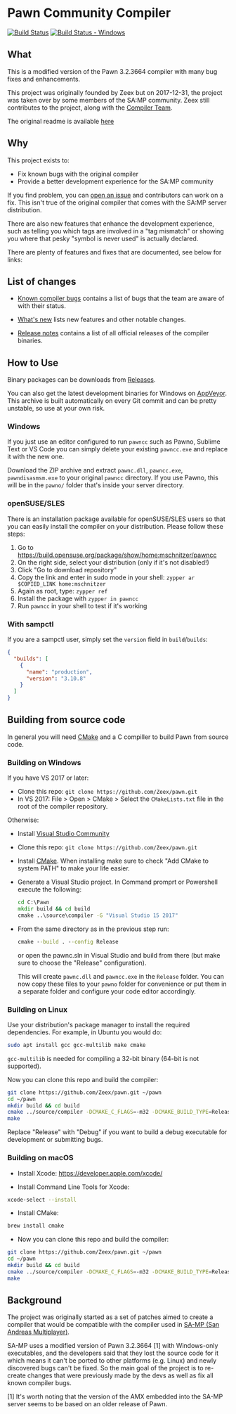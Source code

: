 # Pawn Community Compiler

[![Build Status][build_status]][build]
[![Build Status - Windows][build_status_win]][build_win]

## What

This is a modified version of the Pawn 3.2.3664 compiler with many bug fixes and
enhancements.

This project was originally founded by Zeex but on 2017-12-31, the project was
taken over by some members of the SA:MP community. Zeex still contributes to the
project, along with the
[Compiler Team](https://github.com/orgs/pawn-lang/teams/compiler).

The original readme is available
[here](https://github.com/pawn-lang/tree/master/readme_compuphase.txt)

## Why

This project exists to:

- Fix known bugs with the original compiler
- Provide a better development experience for the SA:MP community

If you find problem, you can
[open an issue](https://github.com/pawn-lang/compiler/issues) and contributors
can work on a fix. This isn't true of the original compiler that comes with the
SA:MP server distribution.

There are also new features that enhance the development experience, such as
telling you which tags are involved in a "tag mismatch" or showing you where
that pesky "symbol is never used" is actually declared.

There are plenty of features and fixes that are documented, see below for links:

## List of changes

- [Known compiler bugs](https://github.com/pawn-lang/compiler/wiki/Known-compiler-bugs)
  contains a list of bugs that the team are aware of with their status.

- [What's new](https://github.com/pawn-lang/compiler/wiki/What's-new) lists new
  features and other notable changes.

- [Release notes](https://github.com/pawn-lang/compiler/releases) contains a
  list of all official releases of the compiler binaries.

## How to Use

Binary packages can be downloads from
[Releases](https://github.com/pawn-lang/compiler/releases).

You can also get the latest development binaries for Windows on
[AppVeyor](https://ci.appveyor.com/project/pawn-lang/compiler/branch/master/artifacts).
This archive is built automatically on every Git commit and can be pretty
unstable, so use at your own risk.

### Windows

If you just use an editor configured to run `pawncc` such as Pawno, Sublime Text
or VS Code you can simply delete your existing `pawncc.exe` and replace it with
the new one.

Download the ZIP archive and extract `pawnc.dll`, `pawncc.exe`,
`pawndisasmsm.exe` to your original `pawncc` directory. If you use Pawno, this
will be in the `pawno/` folder that's inside your server directory.

### openSUSE/SLES

There is an installation package available for openSUSE/SLES users so that you
can easily install the compiler on your distribution. Please follow these steps:

1.  Go to https://build.opensuse.org/package/show/home:mschnitzer/pawncc
2.  On the right side, select your distribution (only if it's not disabled!)
3.  Click "Go to download repository"
4.  Copy the link and enter in sudo mode in your shell:
    `zypper ar $COPIED_LINK home:mschnitzer`
5.  Again as root, type: `zypper ref`
6.  Install the package with `zypper in pawncc`
7.  Run `pawncc` in your shell to test if it's working

### With sampctl

If you are a sampctl user, simply set the `version` field in `build`/`builds`:

```json
{
  "builds": [
    {
      "name": "production",
      "version": "3.10.8"
    }
  ]
}
```

## Building from source code

In general you will need [CMake](https://cmake.org/) and a C compiller to build
Pawn from source code.

### Building on Windows

If you have VS 2017 or later:

- Clone this repo: `git clone https://github.com/Zeex/pawn.git`
- In VS 2017: File > Open > CMake > Select the `CMakeLists.txt` file in the root
  of the compiler repository.

Otherwise:

- Install [Visual Studio Community](https://www.visualstudio.com/vs/community/)
- Clone this repo: `git clone https://github.com/Zeex/pawn.git`
- Install [CMake](https://cmake.org/). When installing make sure to check "Add
  CMake to system PATH" to make your life easier.

- Generate a Visual Studio project. In Command promprt or Powershell execute the
  following:

  ```cmd
  cd C:\Pawn
  mkdir build && cd build
  cmake ..\source\compiler -G "Visual Studio 15 2017"
  ```

- From the same directory as in the previous step run:

  ```cmd
  cmake --build . --config Release
  ```

  or open the pawnc.sln in Visual Studio and build from there (but make sure to
  choose the "Release" configuration).

  This will create `pawnc.dll` and `pawncc.exe` in the `Release` folder. You can
  now copy these files to your `pawno` folder for convenience or put them in a
  separate folder and configure your code editor accordingly.

### Building on Linux

Use your distribution's package manager to install the required dependencies.
For example, in Ubuntu you would do:

```sh
sudo apt install gcc gcc-multilib make cmake
```

`gcc-multilib` is needed for compiling a 32-bit binary (64-bit is not
supported).

Now you can clone this repo and build the compiler:

```sh
git clone https://github.com/Zeex/pawn.git ~/pawn
cd ~/pawn
mkdir build && cd build
cmake ../source/compiler -DCMAKE_C_FLAGS=-m32 -DCMAKE_BUILD_TYPE=Release
make
```

Replace "Release" with "Debug" if you want to build a debug executable for
development or submitting bugs.

### Building on macOS

- Install Xcode: https://developer.apple.com/xcode/

- Install Command Line Tools for Xcode:

```sh
xcode-select --install
```

- Install CMake:

```sh
brew install cmake
```

- Now you can clone this repo and build the compiler:

```sh
git clone https://github.com/Zeex/pawn.git ~/pawn
cd ~/pawn
mkdir build && cd build
cmake ../source/compiler -DCMAKE_C_FLAGS=-m32 -DCMAKE_BUILD_TYPE=Release
make
```

## Background

The project was originally started as a set of patches aimed to create a
compiler that would be compatible with the compiler used in
[SA-MP (San Andreas Multiplayer)](http://sa-mp.com/).

SA-MP uses a modified version of Pawn 3.2.3664 [1] with Windows-only
executables, and the developers said that they lost the source code for it which
means it can't be ported to other platforms (e.g. Linux) and newly discovered
bugs can't be fixed. So the main goal of the project is to re-create changes
that were previously made by the devs as well as fix all known compiler bugs.

[1] It's worth noting that the version of the AMX embedded into the SA-MP server
seems to be based on an older release of Pawn.

[build]: https://travis-ci.org/pawn-lang/compiler
[build_status]: https://travis-ci.org/pawn-lang/compiler.svg?branch=master
[build_win]: https://ci.appveyor.com/project/pawn-lang/compiler/branch/master
[build_status_win]:
  https://ci.appveyor.com/api/projects/status/k112tbr1afrkif0n?svg=true
